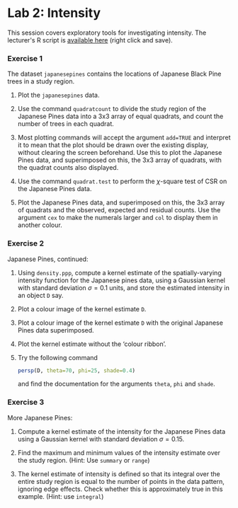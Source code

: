 Lab 2: Intensity
================

This session covers exploratory tools for investigating intensity.
The lecturer's R script is [available here](https://raw.githubusercontent.com/spatstat/SSAI2017/master/Scripts/script02.R) (right click and save).

### Exercise 1

The dataset `japanesepines` contains the locations of Japanese Black Pine trees in a study region.

1.  Plot the `japanesepines` data.

2.  Use the command `quadratcount` to divide the study region of the Japanese Pines data into a 3x3 array of equal quadrats, and count the number of trees in each quadrat.

3.  Most plotting commands will accept the argument `add=TRUE` and interpret it to mean that the plot should be drawn over the existing display, without clearing the screen beforehand. Use this to plot the Japanese Pines data, and superimposed on this, the 3x3 array of quadrats, with the quadrat counts also displayed.

4.  Use the command `quadrat.test` to perform the *χ*-square test of CSR on the Japanese Pines data.

5.  Plot the Japanese Pines data, and superimposed on this, the 3x3 array of quadrats and the observed, expected and residual counts. Use the argument `cex` to make the numerals larger and `col` to display them in another colour.

### Exercise 2

Japanese Pines, continued:

1.  Using `density.ppp`, compute a kernel estimate of the spatially-varying intensity function for the Japanese pines data, using a Gaussian kernel with standard deviation *σ* = 0.1 units, and store the estimated intensity in an object `D` say.

2.  Plot a colour image of the kernel estimate `D`.

3.  Plot a colour image of the kernel estimate `D` with the original Japanese Pines data superimposed.

4.  Plot the kernel estimate without the ‘colour ribbon’.

5.  Try the following command

    ``` r
    persp(D, theta=70, phi=25, shade=0.4)
    ```

    and find the documentation for the arguments `theta`, `phi` and `shade`.

### Exercise 3

More Japanese Pines:

1.  Compute a kernel estimate of the intensity for the Japanese Pines data using a Gaussian kernel with standard deviation *σ* = 0.15.

2.  Find the maximum and minimum values of the intensity estimate over the study region. (Hint: Use `summary` or `range`)

3.  The kernel estimate of intensity is defined so that its integral over the entire study region is equal to the number of points in the data pattern, ignoring edge effects. Check whether this is approximately true in this example. (Hint: use `integral`)
